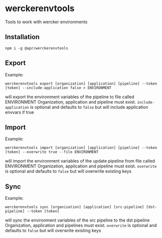 # werckerenvtools

Tools to work with wercker environments

## Installation

`npm i -g @apr/werckerenvtools`

## Export

Example:

`werckerenvtools export [organization] [application] [pipeline] --token [token] --include-application false > ENVIRONMENT`

will export the environment variables of the pipeline to file called ENVIRONMENT
Organization, application and pipeline must exist.
`include-application` is optional and defaults to `false` but will include application envvars if true

## Import

Example:

`werckerenvtools import [organization] [application] [pipeline] --token [token] --overwrite true --file ENVIRONMENT`

will import the environment variables of the update pipeline from file called ENVIRONMENT
Organization, application and pipeline must exist.
`overwrite` is optional and defaults to `false` but will overwrite existing keys

## Sync

Example:

`werckerenvtools sync [organization] [application] [src-pipeline] [dst-pipeline] --token [token]`

will sync the environment variables of the src pipeline to the dst pipeline
Organization, application and pipelines must exist.
`overwrite` is optional and defaults to `false` but will overwrite existing keys
